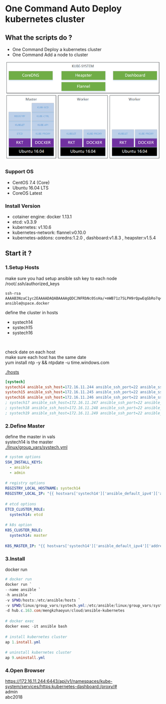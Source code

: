 # One Command Auto Deploy kubernetes cluster

## What the scripts do ?

- One Command Deploy a kubernetes cluster<br>
- One Command Add a node to cluster<br>

<img alt="Schema" src="./docs/imgs/ubuntu-schema-v1.10.png">

### Support OS

- CentOS 7.4 (Core)<br>
- Ubuntu 16.04 LTS<br>
- CoreOS Latest<br>

### Install Version

- cotainer engine: docker 1.13.1<br>
- etcd: v3.3.9<br>
- kubernetes: v1.10.6<br>
- kubernetes-network: flannel:v0.10.0<br>
- kubernetes-addons: coredns:1.2.0 , dashboard:v1.8.3 , heapster:v1.5.4

## Start it ?

### 1.Setup Hosts
make sure you had setup ansible ssh key to each node<br>
/root/.ssh/authorized_keys
```
ssh-rsa AAAAB3NzaC1yc2EAAAADAQABAAAAgQDCJNFRbNc0SsHa/+mWB71z7SLPH9rQpwEqGbRo7q466a97h3bejNav9wc9AKmepHPfRw7DJfSmWO3lGBya0QkXMYXVvtfcWPvZZDlar5JK/ZsC8HGOpwVLdd1uUfyPu2qM0sjRNA/Ty8PDMkS5dSyZAJNlxUAILRpepkYoT8jhrw== ansible@space.docker
```

define the cluster in hosts<br>
- systech14
- systech15
- systech16
<br>

check date on each host<br>
make sure each host has the same date<br>
yum install ntp -y && ntpdate -u time.windows.com<br>

[./hosts](./hosts)
```ini
[systech]
systech14 ansible_ssh_host=172.16.11.244 ansible_ssh_port=22 ansible_ssh_user=root 
systech15 ansible_ssh_host=172.16.11.245 ansible_ssh_port=22 ansible_ssh_user=root 
systech16 ansible_ssh_host=172.16.11.246 ansible_ssh_port=22 ansible_ssh_user=root 
; systech17 ansible_ssh_host=172.16.11.247 ansible_ssh_port=22 ansible_ssh_user=root  
; systech18 ansible_ssh_host=172.16.11.248 ansible_ssh_port=22 ansible_ssh_user=root 
; systech19 ansible_ssh_host=172.16.11.249 ansible_ssh_port=22 ansible_ssh_user=root
```

### 2.Define Master
define the master in vals<br>
systech14 is the master<br>
[./linux/group_vars/systech.yml](./linux/group_vars/systech.yml)
```yml
# system options
SSH_INSTALL_KEYS: 
  - ansible
  - admin

# registry options
REGISTRY_LOCAL_HOSTNAME: systech14
REGISTRY_LOCAL_IP: "{{ hostvars['systech14']['ansible_default_ipv4']['address'] }}"

# etcd options
ETCD_CLUSTER_ROLE: 
  systech14: etcd

# k8s option
K8S_CLUSTER_ROLE: 
  systech14: master

K8S_MASTER_IP: "{{ hostvars['systech14']['ansible_default_ipv4']['address'] }}"
```

### 3.Install
docker run <br>
```powershell
# docker run
docker run `
--name ansible `
-h ansible `
-v $PWD/hosts:/etc/ansible/hosts `
-v $PWD/linux/group_vars/systech.yml:/etc/ansible/linux/group_vars/systech.yml `
-d hub.c.163.com/mengkzhaoyun/cloud/ansible-kubernetes

# docker exec
docker exec -it ansible bash

# install kubernetes cluster
ap 1.install.yml

# uninstall kubernetes cluster
ap 9.uninstall.yml
```

### 4.Open Browser
https://172.16.11.244:6443/api/v1/namespaces/kube-system/services/https:kubernetes-dashboard:/proxy/#<br>
admin<br>
abc2018
